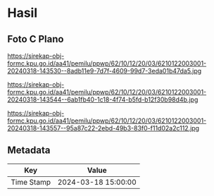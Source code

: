 # Hasil

## Foto C Plano

https://sirekap-obj-formc.kpu.go.id/aa41/pemilu/ppwp/62/10/12/20/03/6210122003001-20240318-143530--8adb11e9-7d7f-4609-99d7-3eda01b47da5.jpg

https://sirekap-obj-formc.kpu.go.id/aa41/pemilu/ppwp/62/10/12/20/03/6210122003001-20240318-143544--6ab1fb40-1c18-4f74-b5fd-b12f30b98d4b.jpg

https://sirekap-obj-formc.kpu.go.id/aa41/pemilu/ppwp/62/10/12/20/03/6210122003001-20240318-143557--95a87c22-2ebd-49b3-83f0-f11d02a2c112.jpg


## Metadata

| Key        | Value               |
| ---------- | ------------------- |
| Time Stamp | 2024-03-18 15:00:00 |



